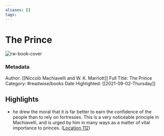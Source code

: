 ```yaml
---
aliases: []
tags:
---
```

# The Prince

![rw-book-cover](https://images-na.ssl-images-amazon.com/images/I/4148dg71XWL._SL200_.jpg)
### Metadata
Author: [[Niccolò  Machiavelli and W. K.  Marriott]]
Full Title: The Prince
Category: #readwise/books
Date Highlighted: [[2021-09-02-Thursday]]

## Highlights
- he drew the moral that it is far better to earn the confidence of the people than to rely on fortresses. This is a very noticeable principle in Machiavelli, and is urged by him in many ways as a matter of vital importance to princes. ([Location 112](https://readwise.io/to_kindle?action=open&asin=B0727YTD32&location=112))

